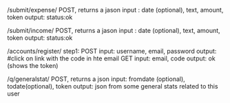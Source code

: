 /submit/expense/
  POST, returns a jason
  input : date (optional), text, amount, token
  output: status:ok

/submit/income/
  POST, returns a jason
  input : date (optional), text,     amount, token
  output: status:ok



/accounts/register/
step1:
POST
input: username, email, password
output: #click on link with the code in hte email
GET
input: email, code
output: ok (shows the token)

/q/generalstat/
POST, returns a json input: fromdate (optional), todate(optional), token
output: json from some general stats related to this user